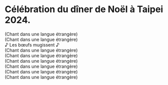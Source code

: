 # Célébration du dîner de Noël à Taipei 2024.  

(Chant dans une langue étrangère)  
(Chant dans une langue étrangère)  
♪ Les bœufs mugissent ♪  
(Chant dans une langue étrangère)  
(Chant dans une langue étrangère)  
(Chant dans une langue étrangère)  
(Chant dans une langue étrangère)  
(Chant dans une langue étrangère)  
(Chant dans une langue étrangère)

